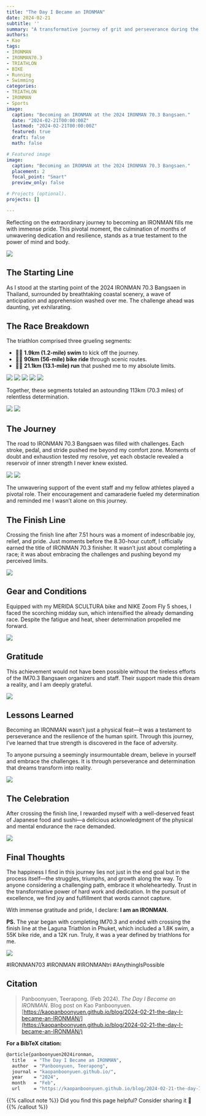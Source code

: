 ```yaml
---
title: "The Day I Became an IRONMAN"
date: 2024-02-21
subtitle: ''
summary: "A transformative journey of grit and perseverance during the 2024 IRONMAN 70.3 Bangsaen, Thailand, completing 113km of swimming, biking, and running to earn the title of IRONMAN."
authors:  
- Kao  
tags:  
- IRONMAN
- IRONMAN70.3
- TRIATHLON
- BIKE
- Running
- Swimming
categories:  
- TRIATHLON
- IRONMAN
- Sports
image:
  caption: "Becoming an IRONMAN at the 2024 IRONMAN 70.3 Bangsaen."
  date: "2024-02-21T00:00:00Z"  
  lastmod: "2024-02-21T00:00:00Z"  
  featured: true  
  draft: false
  math: false

# Featured image
image:  
  caption: "Becoming an IRONMAN at the 2024 IRONMAN 70.3 Bangsaen."  
  placement: 2  
  focal_point: "Smart"  
  preview_only: false

# Projects (optional).
projects: []

---
```


Reflecting on the extraordinary journey to becoming an IRONMAN fills me with immense pride. This pivotal moment, the culmination of months of unwavering dedication and resilience, stands as a true testament to the power of mind and body.

![](img/KAO_IM703_001.png)

## The Starting Line

As I stood at the starting point of the 2024 IRONMAN 70.3 Bangsaen in Thailand, surrounded by breathtaking coastal scenery, a wave of anticipation and apprehension washed over me. The challenge ahead was daunting, yet exhilarating.

## The Race Breakdown

The triathlon comprised three grueling segments:

- 🏊‍♂️ **1.9km (1.2-mile) swim** to kick off the journey.
- 🚴‍♂️ **90km (56-mile) bike ride** through scenic routes.
- 🏃‍♂️ **21.1km (13.1-mile) run** that pushed me to my absolute limits.

![](img/KAO_IM703_007.png)
![](img/KAO_IM703_008.png)
![](img/KAO_IM703_009.png)
![](img/KAO_IM703_010.png)
![](img/KAO_IM703_014.png)

Together, these segments totaled an astounding 113km (70.3 miles) of relentless determination.

![](img/KAO_IM703_011.png)
![](img/KAO_IM703_012.png)

## The Journey

The road to IRONMAN 70.3 Bangsaen was filled with challenges. Each stroke, pedal, and stride pushed me beyond my comfort zone. Moments of doubt and exhaustion tested my resolve, yet each obstacle revealed a reservoir of inner strength I never knew existed.

![](img/KAO_IM703_002.png)
![](img/KAO_IM703_004.png)

The unwavering support of the event staff and my fellow athletes played a pivotal role. Their encouragement and camaraderie fueled my determination and reminded me I wasn’t alone on this journey.

## The Finish Line

Crossing the finish line after 7.51 hours was a moment of indescribable joy, relief, and pride. Just moments before the 8.30-hour cutoff, I officially earned the title of IRONMAN 70.3 finisher. It wasn’t just about completing a race; it was about embracing the challenges and pushing beyond my perceived limits.

![](img/KAO_IM703_005.png)

## Gear and Conditions

Equipped with my MERIDA SCULTURA bike and NIKE Zoom Fly 5 shoes, I faced the scorching midday sun, which intensified the already demanding race. Despite the fatigue and heat, sheer determination propelled me forward.

![](img/KAO_IM703_015.png)

## Gratitude

This achievement would not have been possible without the tireless efforts of the IM70.3 Bangsaen organizers and staff. Their support made this dream a reality, and I am deeply grateful.

![](img/KAO_IM703_006.png)

## Lessons Learned

Becoming an IRONMAN wasn’t just a physical feat—it was a testament to perseverance and the resilience of the human spirit. Through this journey, I’ve learned that true strength is discovered in the face of adversity.

To anyone pursuing a seemingly insurmountable dream, believe in yourself and embrace the challenges. It is through perseverance and determination that dreams transform into reality.

![](https://raw.githubusercontent.com/kaopanboonyuen/kaopanboonyuen.github.io/main/files/CBM2025_MARATHON_42KM/IMG_0438.jpg)

## The Celebration

After crossing the finish line, I rewarded myself with a well-deserved feast of Japanese food and sushi—a delicious acknowledgment of the physical and mental endurance the race demanded.

![](img/KAO_IM703_013.png)

## Final Thoughts

The happiness I find in this journey lies not just in the end goal but in the process itself—the struggles, triumphs, and growth along the way. To anyone considering a challenging path, embrace it wholeheartedly. Trust in the transformative power of hard work and dedication. In the pursuit of excellence, we find joy and fulfillment that words cannot capture.

With immense gratitude and pride, I declare: **I am an IRONMAN.**

**PS.** The year began with completing IM70.3 and ended with crossing the finish line at the Laguna Triathlon in Phuket, which included a 1.8K swim, a 55K bike ride, and a 12K run. Truly, it was a year defined by triathlons for me.

![](img/KAO_IM703_003.png)

#IRONMAN703 #IRONMAN #IRONMANtri #AnythingIsPossible

## Citation

> Panboonyuen, Teerapong. (Feb 2024). *The Day I Became an IRONMAN*. Blog post on Kao Panboonyuen. [https://kaopanboonyuen.github.io/blog/2024-02-21-the-day-I-became-an-IRONMAN/](https://kaopanboonyuen.github.io/blog/2024-02-21-the-day-I-became-an-IRONMAN/)

**For a BibTeX citation:**

```bash
@article{panboonyuen2024ironman,
  title   = "The Day I Became an IRONMAN",
  author  = "Panboonyuen, Teerapong",
  journal = "kaopanboonyuen.github.io/",
  year    = "2024",
  month   = "Feb",
  url     = "https://kaopanboonyuen.github.io/blog/2024-02-21-the-day-I-became-an-IRONMAN/"}
```

{{% callout note %}}
Did you find this page helpful? Consider sharing it 🙌
{{% /callout %}}
